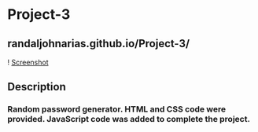 # Project-3

## randaljohnarias.github.io/Project-3/

! [Screenshot](Screenshot.png)

## Description
### Random password generator. HTML and CSS code were provided. JavaScript code was added to complete the project.


